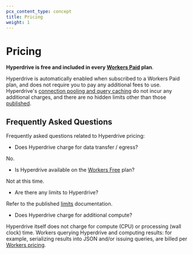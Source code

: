 ```yaml
---
pcx_content_type: concept
title: Pricing
weight: 1
---
```


# Pricing

**Hyperdrive is free and included in every [Workers Paid](/workers/platform/pricing/#workers) plan**.

Hyperdrive is automatically enabled when subscribed to a Workers Paid plan, and does not require you to pay any additional fees to use. Hyperdrive's [connection pooling and query caching](/hyperdrive/configuration/how-hyperdrive-works/) do not incur any additional charges, and there are no hidden limits other than those [published](/hyperdrive/platform/limits/).

## Frequently Asked Questions

Frequently asked questions related to Hyperdrive pricing:

- Does Hyperdrive charge for data transfer / egress?

No.

- Is Hyperdrive available on the [Workers Free](/workers/platform/pricing/#workers) plan?

Not at this time.

- Are there any limits to Hyperdrive?

Refer to the published [limits](/hyperdrive/platform/limits/) documentation.

- Does Hyperdrive charge for additional compute?

Hyperdrive itself does not charge for compute (CPU) or processing (wall clock) time. Workers querying Hyperdrive and computing results: for example, serializing results into JSON and/or issuing queries, are billed per [Workers pricing](/workers/platform/pricing/#workers).
